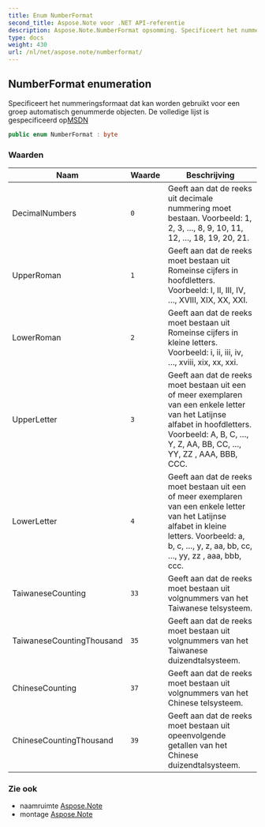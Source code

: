 ```yaml
---
title: Enum NumberFormat
second_title: Aspose.Note voor .NET API-referentie
description: Aspose.Note.NumberFormat opsomming. Specificeert het nummeringsformaat dat kan worden gebruikt voor een groep automatisch genummerde objecten. De volledige lijst is gespecificeerd opMSDN
type: docs
weight: 430
url: /nl/net/aspose.note/numberformat/
---
```

## NumberFormat enumeration

Specificeert het nummeringsformaat dat kan worden gebruikt voor een groep automatisch genummerde objecten. De volledige lijst is gespecificeerd op[MSDN](https://msdn.microsoft.com/en-us/library/dd923798(v=office.12).aspx)

```csharp
public enum NumberFormat : byte
```

### Waarden

| Naam | Waarde | Beschrijving |
| --- | --- | --- |
| DecimalNumbers | `0` | Geeft aan dat de reeks uit decimale nummering moet bestaan. Voorbeeld: 1, 2, 3, …, 8, 9, 10, 11, 12, …, 18, 19, 20, 21. |
| UpperRoman | `1` | Geeft aan dat de reeks moet bestaan uit Romeinse cijfers in hoofdletters. Voorbeeld: I, II, III, IV, …, XVIII, XIX, XX, XXI. |
| LowerRoman | `2` | Geeft aan dat de reeks moet bestaan uit Romeinse cijfers in kleine letters. Voorbeeld: i, ii, iii, iv, …, xviii, xix, xx, xxi. |
| UpperLetter | `3` | Geeft aan dat de reeks moet bestaan uit een of meer exemplaren van een enkele letter van het Latijnse alfabet in hoofdletters. Voorbeeld: A, B, C, …, Y, Z, AA, BB, CC, …, YY, ZZ , AAA, BBB, CCC. |
| LowerLetter | `4` | Geeft aan dat de reeks moet bestaan uit een of meer exemplaren van een enkele letter van het Latijnse alfabet in kleine letters. Voorbeeld: a, b, c, …, y, z, aa, bb, cc, …, yy, zz , aaa, bbb, ccc. |
| TaiwaneseCounting | `33` | Geeft aan dat de reeks moet bestaan uit volgnummers van het Taiwanese telsysteem. |
| TaiwaneseCountingThousand | `35` | Geeft aan dat de reeks moet bestaan uit volgnummers van het Taiwanese duizendtalsysteem. |
| ChineseCounting | `37` | Geeft aan dat de reeks moet bestaan uit volgnummers van het Chinese telsysteem. |
| ChineseCountingThousand | `39` | Geeft aan dat de reeks moet bestaan uit opeenvolgende getallen van het Chinese duizendtalsysteem. |

### Zie ook

* naamruimte [Aspose.Note](../../aspose.note/)
* montage [Aspose.Note](../../)


